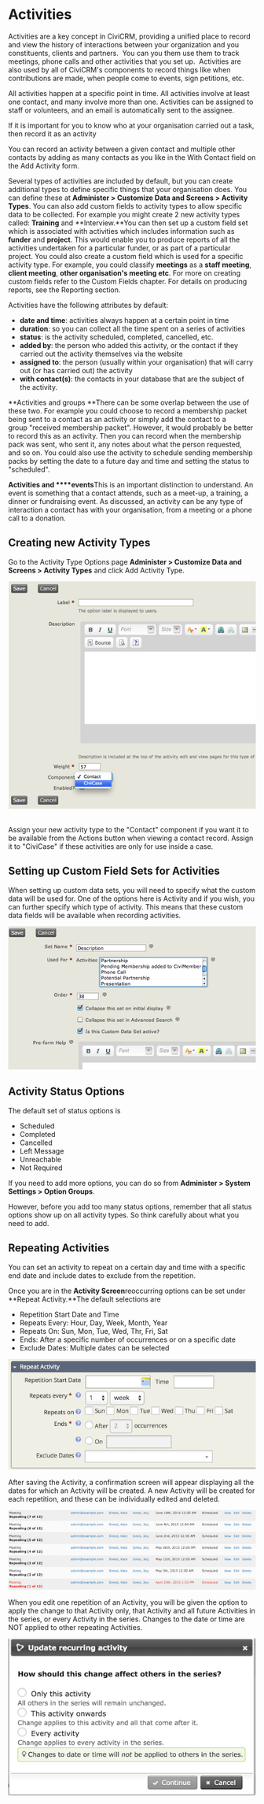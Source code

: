 Activities
==========

Activities are a key concept in CiviCRM, providing a unified place to
record and view the history of interactions between your organization
and you constituents, clients and partners.  You can you them use them
to track meetings, phone calls and other activities that you set up.
 Activities are also used by all of CiviCRM's components to record
things like when contributions are made, when people come to events,
sign petitions, etc. 

All activities happen at a specific point in time. All activities
involve at least one contact, and many involve more than one. Activities
can be assigned to staff or volunteers, and an email is automatically
sent to the assignee. 

If it is important for you to know who at your organisation carried out
a task, then record it as an activity

You can record an activity between a given contact and multiple other
contacts by adding as many contacts as you like in the With Contact
field on the Add Activity form.

Several types of activities are included by default, but you can create
additional types to define specific things that your organisation does.
You can define these at **Administer > Customize Data and Screens >
Activity Types**. You can also add custom fields to activity types to
allow specific data to be collected. For example you might create 2 new
activity types called: **Training** and **Interview.**You can then set
up a custom field set which is associated with activities which includes
information such as **funder** and **project**. This would enable you to
produce reports of all the activities undertaken for a particular
funder, or as part of a particular project. You could also create a
custom field which is used for a specific activity type. For example,
you could classify **meetings** as a **staff meeting**, **client
meeting**, **other organisation's meeting etc**. For more on creating
custom fields refer to the Custom Fields chapter. For details on
producing reports, see the Reporting section.

Activities have the following attributes by default:

-   **date and time**: activities always happen at a certain point in
    time
-   **duration**: so you can collect all the time spent on a series of
    activities
-   **status**: is the activity scheduled, completed, cancelled, etc.
-   **added by**: the person who added this activity, or the contact if
    they carried out the activity themselves via the website
-   **assigned to**: the person (usually within your organisation) that
    will carry out (or has carried out) the activity
-   **with contact(s)**: the contacts in your database that are the
    subject of the activity.

**Activities and groups **There can be some overlap between the use of
these two. For example you could choose to record a membership packet
being sent to a contact as an activity or simply add the contact to a
group "received membership packet". However, it would probably be better
to record this as an activity. Then you can record when the membership
pack was sent, who sent it, any notes about what the person requested,
and so on. You could also use the activity to schedule sending
membership packs by setting the date to a future day and time and
setting the status to "scheduled".

**Activities and ****events**This is an important distinction to
understand. An event is something that a contact attends, such as a
meet-up, a training, a dinner or fundraising event. As discussed, an
activity can be any type of interaction a contact has with your
organisation, from a meeting or a phone call to a donation. 

Creating new Activity Types
---------------------------

Go to the Activity Type Options page **Administer > Customize Data and
Screens > Activity Types** and click Add Activity Type. 

![](/images/activity.png) 

Assign your new activity type to the "Contact" component if you want it
to be available from the Actions button when viewing a contact record.
Assign it to "CiviCase" if these activities are only for use inside a
case. 

Setting up Custom Field Sets for Activities
-------------------------------------------

When setting up custom data sets, you will need to specify what the
custom data will be used for. One of the options here is Activity and if
you wish, you can further specify which type of activity. This means
that these custom data fields will be available when recording
activities.    

![](/images/activity%20cf.png)

Activity Status Options
-----------------------

The default set of status options is

-   Scheduled
-   Completed
-   Cancelled
-   Left Message
-   Unreachable
-   Not Required

If you need to add more options, you can do so from **Administer >
System Settings > Option Groups**.

However, before you add too many status options, remember that all
status options show up on all activity types. So think carefully about
what you need to add.

Repeating Activities  
----------------------

You can set an activity to repeat on a certain day and time with a
specific end date and include dates to exclude from the repetition.

Once you are in the **Activity Screen**reoccurring options can be set
under **Repeat Activity.**The default selections are

-   Repetition Start Date and Time
-   Repeats Every: Hour, Day, Week, Month, Year
-   Repeats On: Sun, Mon, Tue, Wed, Thr, Fri, Sat 
-   Ends: After a specific number of occurrences or on a specific date 
-   Exclude Dates: Multiple dates can be selected 

![](/images/recurringactivityscreen.png)

After saving the Activity, a confirmation screen will appear displaying
all the dates for which an Activity will be created. A new Activity will
be created for each repetition, and these can be individually edited and
deleted.  

![](/images/repeatscreen.png)

When you edit one repetition of an Activity, you will be given the
option to apply the change to that Activity only, that Activity and all
future Activities in the series, or every Activity in the series.
Changes to the date or time are NOT applied to other repeating
Activities. 

![](/images/reoccurringscreenedits.png) 


